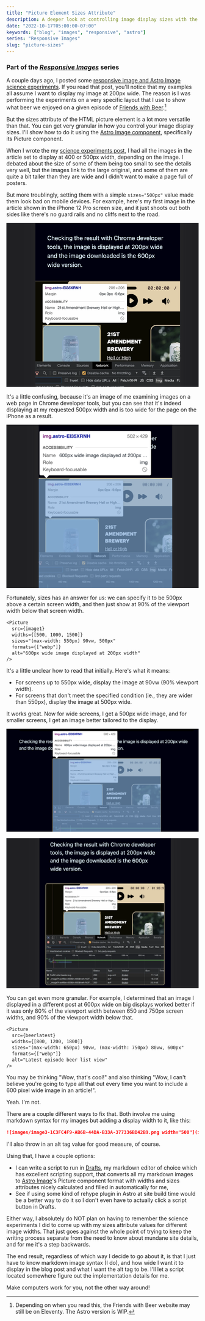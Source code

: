 ```yaml
---
title: "Picture Element Sizes Attribute"
description: A deeper look at controlling image display sizes with the picture element's sizes attribute.
date: "2022-10-17T05:00:00-07:00"
keywords: ["blog", "images", "responsive", "astro"]
series: "Responsive Images"
slug: "picture-sizes"
---
```


### Part of the _[Responsive Images](/series/responsive-images/)_ series

A couple days ago, I posted some [responsive image and Astro Image science experiments](https://scottwillsey.com/image-rabbit-hole-3). If you read that post, you'll notice that my examples all assume I want to display my image at 200px wide. The reason is I was performing the experiments on a very specific layout that I use to show what beer we enjoyed on a given episode of [Friends with Beer](https://friendswithbeer.com).[^1]

But the sizes attribute of the HTML picture element is a lot more versatile than that. You can get very granular in how you control your image display sizes. I'll show how to do it using the [Astro Image component](https://www.npmjs.com/package/@astrojs/image), specifically its Picture component.

When I wrote the my [science experiments post](https://scottwillsey.com/image-rabbit-hole-3), I had all the images in the article set to display at 400 or 500px width, depending on the image. I debated about the size of some of them being too small to see the details very well, but the images link to the large original, and some of them are quite a bit taller than they are wide and I didn't want to make a page full of posters.

But more troublingly, setting them with a simple `sizes="500px"` value made them look bad on mobile devices. For example, here's my first image in the article shown in the iPhone 12 Pro screen size, and it just shoots out both sides like there's no guard rails and no cliffs next to the road.

[![500px wide image on iPhone 12 Pro screen](../../assets/images/posts/image1-1C3FC4F9-AB6B-44DA-B33A-377336BD42B9.png)](/images/posts/image1-1C3FC4F9-AB6B-44DA-B33A-377336BD42B9.png)

It's a little confusing, because it's an image of me examining images on a web page in Chrome developer tools, but you can see that it's indeed displaying at my requested 500px width and is too wide for the page on the iPhone as a result.

[![500px wide image details in Chrome developer tools](../../assets/images/posts/image2-1C3FC4F9-AB6B-44DA-B33A-377336BD42B9.png)](/images/posts/image2-1C3FC4F9-AB6B-44DA-B33A-377336BD42B9.png)

Fortunately, sizes has an answer for us: we can specify it to be 500px above a certain screen width, and then just show at 90% of the viewport width below that screen width.

```astro
<Picture
  src={image1}
  widths={[500, 1000, 1500]}
  sizes="(max-width: 550px) 90vw, 500px"
  formats={["webp"]}
  alt="600px wide image displayed at 200px width"
/>
```

It's a little unclear how to read that initially. Here's what it means:

- For screens up to 550px wide, display the image at 90vw (90% viewport width).
- For screens that don't meet the specified condition (ie., they are wider than 550px), display the image at 500px wide.

It works great. Now for wide screens, I get a 500px wide image, and for smaller screens, I get an image better tailored to the display.

[![Image displaying at 500px wide on bigger screen](../../assets/images/posts/image3-1C3FC4F9-AB6B-44DA-B33A-377336BD42B9.png)](/images/posts/image3-1C3FC4F9-AB6B-44DA-B33A-377336BD42B9.png)

[![Image displaying at 90vw width on small screen](../../assets/images/posts/image4-1C3FC4F9-AB6B-44DA-B33A-377336BD42B9.png)](/images/posts/image4-1C3FC4F9-AB6B-44DA-B33A-377336BD42B9.png)

You can get even more granular. For example, I determined that an image I displayed in a different post at 600px wide on big displays worked better if it was only 80% of the viewport width between 650 and 750px screen widths, and 90% of the viewport width below that.

```astro
<Picture
  src={beerlatest}
  widths={[800, 1200, 1800]}
  sizes="(max-width: 650px) 90vw, (max-width: 750px) 80vw, 600px"
  formats={["webp"]}
  alt="Latest episode beer list view"
/>
```

You may be thinking "Wow, that's cool!" and also thinking "Wow, I can't believe you're going to type all that out every time you want to include a 600 pixel wide image in an article!".

Yeah. I'm not.

There are a couple different ways to fix that. Both involve me using markdown syntax for my images but adding a display width to it, like this:

```markdown
![images/image3-1C3FC4F9-AB6B-44DA-B33A-377336BD42B9.png width="500"](images/image3-1C3FC4F9-AB6B-44DA-B33A-377336BD42B9.png)
```

I'll also throw in an alt tag value for good measure, of course.

Using that, I have a couple options:

- I can write a script to run in [Drafts](https://getdrafts.com), my markdown editor of choice which has excellent scripting support, that converts all my markdown images to [Astro Image](https://www.npmjs.com/package/@astrojs/image)'s Picture component format with widths and sizes attributes nicely calculated and filled in automatically for me,
- See if using some kind of rehype plugin in Astro at site build time would be a better way to do it so I don't even have to actually click a script button in Drafts.

Either way, I absolutely do NOT plan on having to remember the science experiments I did to come up with my sizes attribute values for different image widths. That just goes against the whole point of trying to keep the writing process separate from the need to know about mundane site details, and for me it's a step backwards.

The end result, regardless of which way I decide to go about it, is that I just have to know markdown image syntax (I do), and how wide I want it to display in the blog post and what I want the alt tag to be. I'll let a script located somewhere figure out the implementation details for me.

Make computers work for you, not the other way around!

[^1]: Depending on when you read this, the Friends with Beer website may still be on Eleventy. The Astro version is WIP.
